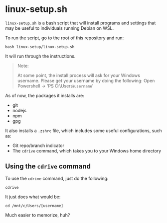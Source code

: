 # linux-setup.sh

`linux-setup.sh` is a bash script that will install programs and settings that
may be useful to individuals running Debian on WSL.

To run the script, go to the root of this repository and run:

```shell
bash linux-setup/linux-setup.sh
```

It will run through the instructions.

> Note:
>
> At some point, the install process will ask for your Windows username. Please
> get your username by doing the following:
> Open Powershell -> 'PS C:\\Users\\`username`'

As of now, the packages it installs are:

- git
- nodejs
- npm
- gpg

It also installs a `.zshrc` file, which includes some useful configurations,
such as:

- Git repo/branch indicator
- The `cdrive` command, which takes you to your Windows home directory

## Using the `cdrive` command

To use the `cdrive` command, just do the following:

```shell
cdrive
```

It just does what would be:

```shell
cd /mnt/c/Users/[username]
```

Much easier to memorize, huh?
